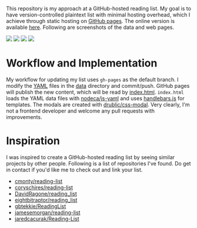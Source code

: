 This repository is my approach at a GitHub-hosted reading list.
My goal is to have version-controlled plaintext list with
minimal hosting overhead, which I achieve through static hosting
on [GitHub pages][gh-pages].
The online version is available [here][www].
Following are screenshots of the data and web pages.

![](https://raw.githubusercontent.com/bamos/reading-list/gh-pages/screenshots/to-read-yaml.png)
![](https://raw.githubusercontent.com/bamos/reading-list/gh-pages/screenshots/finished-yaml.png)
![](https://raw.githubusercontent.com/bamos/reading-list/gh-pages/screenshots/page.png)
![](https://raw.githubusercontent.com/bamos/reading-list/gh-pages/screenshots/quotes.png)

# Workflow and Implementation
My workflow for updating my list uses `gh-pages` as the default
branch. I modify the [YAML][yaml] files in the [data][data] directory
and commit/push. GitHub pages will publish the new content,
which will be read by [index.html][index].
`index.html` loads the YAML data files with [nodeca/js-yaml][js-yaml]
and uses [handlebars.js][handlebars.js] for templates.
The modals are created with [drublic/css-modal][css-modal].
Very clearly, I'm not a frontend developer and welcome
any pull requests with improvements.

# Inspiration
I was inspired to create a GitHub-hosted reading list by seeing
similar projects by other people.
Following is a list of repositories I've found.
Do get in contact if you'd like me to check out and link your list.

+ [cmonty/reading-list](http://github.com/cmonty/reading-list)
+ [coryschires/reading-list](http://github.com/coryschires/reading-list)
+ [DavidRagone/reading\_list](http://github.com/DavidRagone/reading_list)
+ [eightbitraptor/reading\_list](http://github.com/eightbitraptor/reading_list)
+ [gbtekkie/ReadingList](http://github.com/gbtekkie/ReadingList)
+ [jamesemorgan/reading-list](http://github.com/jamesemorgan/reading-list)
+ [jaredcacurak/Reading-List](http://github.com/jaredcacurak/Reading-List)

[www]: http://bamos.io/reading-list
[gh-pages]: https://pages.github.com/
[yaml]: http://www.yaml.org/
[data]: https://github.com/bamos/reading-list/tree/gh-pages/data
[index]: https://github.com/bamos/reading-list/blob/gh-pages/index.html
[js-yaml]: https://github.com/nodeca/js-yaml
[handlebars.js]: https://github.com/wycats/handlebars.js
[css-modal]: https://github.com/drublic/css-modal
